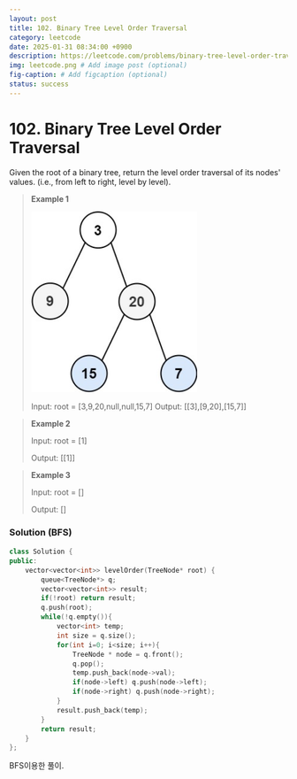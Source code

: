```yaml
---
layout: post
title: 102. Binary Tree Level Order Traversal
category: leetcode
date: 2025-01-31 08:34:00 +0900
description: https://leetcode.com/problems/binary-tree-level-order-traversal/description/
img: leetcode.png # Add image post (optional)
fig-caption: # Add figcaption (optional)
status: success
---
```


# 102. Binary Tree Level Order Traversal

Given the root of a binary tree, return the level order traversal of its nodes' values. (i.e., from left to right, level by level).

 

> **Example 1**
> 
> <img src="../../imgs/102-1.jpg" alt="102-1" width="300"/>
> 
> Input: root = [3,9,20,null,null,15,7]
> Output: [[3],[9,20],[15,7]]


> **Example 2**
> 
> Input: root = [1]
> 
> Output: [[1]]

> **Example 3**
> 
> Input: root = []
> 
> Output: []



### Solution (BFS)
```cpp
class Solution {
public:
    vector<vector<int>> levelOrder(TreeNode* root) {
        queue<TreeNode*> q;
        vector<vector<int>> result;
        if(!root) return result;
        q.push(root);
        while(!q.empty()){
            vector<int> temp;
            int size = q.size();
            for(int i=0; i<size; i++){
                TreeNode * node = q.front();
                q.pop();
                temp.push_back(node->val);
                if(node->left) q.push(node->left);
                if(node->right) q.push(node->right);
            }
            result.push_back(temp);
        }
        return result;
    }
};
```

BFS이용한 풀이. 